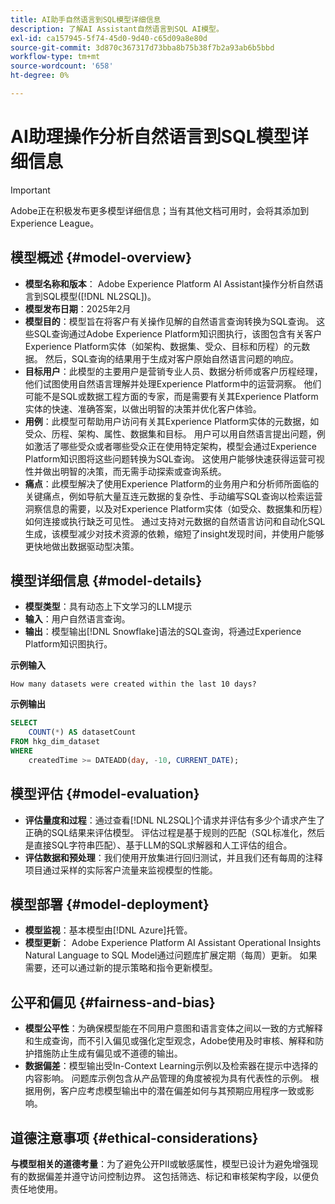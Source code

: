 ```yaml
---
title: AI助手自然语言到SQL模型详细信息
description: 了解AI Assistant自然语言到SQL AI模型。
exl-id: ca157945-5f74-45d0-9d40-c65d09a8e80d
source-git-commit: 3d870c367317d73bba8b75b38f7b2a93ab6b5bbd
workflow-type: tm+mt
source-wordcount: '658'
ht-degree: 0%

---
```


# AI助理操作分析自然语言到SQL模型详细信息

>[!IMPORTANT]
>
>Adobe正在积极发布更多模型详细信息；当有其他文档可用时，会将其添加到Experience League。

## 模型概述 {#model-overview}

* **模型名称和版本**： Adobe Experience Platform AI Assistant操作分析自然语言到SQL模型([!DNL NL2SQL])。
* **模型发布日期**：2025年2月
* **模型目的**：模型旨在将客户有关操作见解的自然语言查询转换为SQL查询。 这些SQL查询通过Adobe Experience Platform知识图执行，该图包含有关客户Experience Platform实体（如架构、数据集、受众、目标和历程）的元数据。 然后，SQL查询的结果用于生成对客户原始自然语言问题的响应。
* **目标用户**：此模型的主要用户是营销专业人员、数据分析师或客户历程经理，他们试图使用自然语言理解并处理Experience Platform中的运营洞察。 他们可能不是SQL或数据工程方面的专家，而是需要有关其Experience Platform实体的快速、准确答案，以做出明智的决策并优化客户体验。
* **用例**：此模型可帮助用户访问有关其Experience Platform实体的元数据，如受众、历程、架构、属性、数据集和目标。 用户可以用自然语言提出问题，例如激活了哪些受众或者哪些受众正在使用特定架构，模型会通过Experience Platform知识图将这些问题转换为SQL查询。 这使用户能够快速获得运营可视性并做出明智的决策，而无需手动探索或查询系统。
* **痛点**：此模型解决了使用Experience Platform的业务用户和分析师所面临的关键痛点，例如导航大量互连元数据的复杂性、手动编写SQL查询以检索运营洞察信息的需要，以及对Experience Platform实体（如受众、数据集和历程）如何连接或执行缺乏可见性。 通过支持对元数据的自然语言访问和自动化SQL生成，该模型减少对技术资源的依赖，缩短了insight发现时间，并使用户能够更快地做出数据驱动型决策。

## 模型详细信息 {#model-details}

* **模型类型**：具有动态上下文学习的LLM提示
* **输入**：用户自然语言查询。
* **输出**：模型输出[!DNL Snowflake]语法的SQL查询，将通过Experience Platform知识图执行。

**示例输入**

```console
How many datasets were created within the last 10 days?
```

**示例输出**

```SQL
SELECT
    COUNT(*) AS datasetCount 
FROM hkg_dim_dataset 
WHERE
    createdTime >= DATEADD(day, -10, CURRENT_DATE);
```

## 模型评估 {#model-evaluation}

* **评估量度和过程**：通过查看[!DNL NL2SQL]个请求并评估有多少个请求产生了正确的SQL结果来评估模型。 评估过程是基于规则的匹配（SQL标准化，然后是直接SQL字符串匹配）、基于LLM的SQL求解器和人工评估的组合。
* **评估数据和预处理**：我们使用开放集进行回归测试，并且我们还有每周的注释项目通过采样的实际客户流量来监视模型的性能。

## 模型部署 {#model-deployment}

* **模型监视**：基本模型由[!DNL Azure]托管。
* **模型更新**： Adobe Experience Platform AI Assistant Operational Insights Natural Language to SQL Model通过问题库扩展定期（每周）更新。 如果需要，还可以通过新的提示策略和指令更新模型。

## 公平和偏见 {#fairness-and-bias}

* **模型公平性**：为确保模型能在不同用户意图和语言变体之间以一致的方式解释和生成查询，而不引入偏见或强化定型观念，Adobe使用及时审核、解释和防护措施防止生成有偏见或不道德的输出。
* **数据偏差**：模型输出受In-Context Learning示例以及检索器在提示中选择的内容影响。 问题库示例包含从产品管理的角度被视为具有代表性的示例。 根据用例，客户应考虑模型输出中的潜在偏差如何与其预期应用程序一致或影响。

## 道德注意事项 {#ethical-considerations}

**与模型相关的道德考量**：为了避免公开PII或敏感属性，模型已设计为避免增强现有的数据偏差并遵守访问控制边界。 这包括筛选、标记和审核架构字段，以便负责任地使用。

